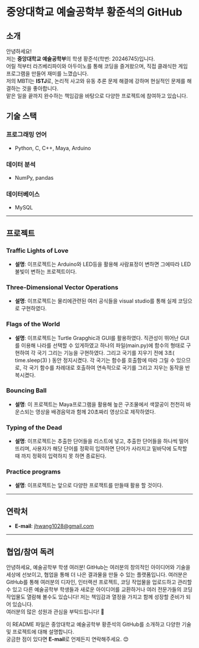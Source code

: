 # 중앙대학교 예술공학부 황준석의 GitHub

## 소개
안녕하세요!  
저는 **중앙대학교 예술공학부**의 학생 황준석(학번: 20246745)입니다.  
어릴 적부터 라즈베리파이와 아두이노를 통해 코딩을 즐겨왔으며, 직접 클래식한 게임 프로그램을 만들어 재미를 느꼈습니다.  
저의 MBTI는 **ISTJ**로, 논리적 사고와 유동 추론 문제 해결에 강하며 현실적인 문제를 해결하는 것을 좋아합니다.  
맡은 일을 끝까지 완수하는 책임감을 바탕으로 다양한 프로젝트에 참여하고 있습니다.

## 기술 스택
### 프로그래밍 언어
- Python, C, C++, Maya, Arduino 

### 데이터 분석
- NumPy, pandas  

### 데이터베이스
- MySQL

---

## 프로젝트
### Traffic Lights of Love
- **설명**: 이프로젝트는 Arduino와 LED등을 활용해 사람표정이 변하면 그에따라 LED불빛이 변하는 프로젝트이다.

### Three-Dimensional Vector Operations
- **설명**: 이프로젝트는 물리에관련된 여러 공식들을 visual studio를 통해 실제 코딩으로 구현하였다.

### Flags of the World
- **설명**: 이프로젝트는 Turtle Grapghic과 GUI를 활용하였다. 직관성이 뛰어난 GUI를 이용해 나라를 선택할 수 있게하였고 하나의 파일(main.py)에 함수의 형태로 구현하여 각 국기 그리는 기능을 구현하였다. 그리고 국기를 지우기 전에 3초( time.sleep(3) ) 동안 정지시켰다. 각 국기는 함수를 호출함에 따라 그릴 수 있으므로, 각 국기 함수를 차례대로 호출하여 연속적으로 국기를 그리고 지우는 동작을 반복시켰다.

### Bouncing Ball
- **설명**: 이 프로젝트는 Maya프로그램을 활용해 높은 구조물에서 색깔공이 천천히 바운스되는 영상을 배경음악과 함께 20초짜리 영상으로 제작하였다.

### Typing of the Dead
- **설명**: 이프로젝트는 추출한 단어들을 리스트에 넣고, 추출한 단어들을 하나씩 떨어뜨리며, 사용자가 해당 단어를 정확히 입력하면 단어가 사라지고  밑바닥에 도착할 때 까지 정확히 입력하지 못 하면 종료된다.


### Practice programs
- **설명**: 이프로젝트는 앞으로 다양한 프로잭트를 만들때 활용 할 것이다.
---

## 연락처
- **E-mail**: jhwang1028@gmail.com  

---

## 협업/참여 독려
안녕하세요, 예술공학부 학생 여러분!
GitHub는 여러분의 창의적인 아이디어와 기술을 세상에 선보이고, 협업을 통해 더 나은 결과물을 만들 수 있는 플랫폼입니다.
여러분은 GitHub를 통해 여러분의 디자인, 인터랙션 프로젝트, 코딩 작업물을 업로드하고 관리할 수 있고 다른 예술공학부 학생들과 새로운 아이디어를 교환하거나 여러 전문가들의 코딩 작업물도 열람해 볼수도 있습니다!
저는 책임감과 열정을 가지고 함께 성장할 준비가 되어 있습니다.  
여러분의 많은 성원과 관심을 부탁드립니다! 🚀  



이 README 파일은 중앙대학교 예술공학부 황준석의 GitHub를 소개하고 다양한 기술 및 프로젝트에 대해 설명합니다.  
궁금한 점이 있다면 **E-mail**로 언제든지 연락해주세요. 😊
